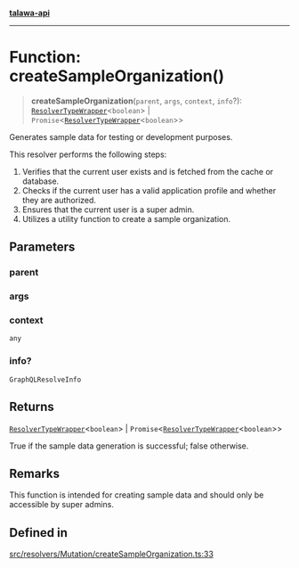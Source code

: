 [**talawa-api**](../../../../README.md)

***

# Function: createSampleOrganization()

> **createSampleOrganization**(`parent`, `args`, `context`, `info`?): [`ResolverTypeWrapper`](../../../../types/generatedGraphQLTypes/type-aliases/ResolverTypeWrapper.md)\<`boolean`\> \| `Promise`\<[`ResolverTypeWrapper`](../../../../types/generatedGraphQLTypes/type-aliases/ResolverTypeWrapper.md)\<`boolean`\>\>

Generates sample data for testing or development purposes.

This resolver performs the following steps:

1. Verifies that the current user exists and is fetched from the cache or database.
2. Checks if the current user has a valid application profile and whether they are authorized.
3. Ensures that the current user is a super admin.
4. Utilizes a utility function to create a sample organization.

## Parameters

### parent

### args

### context

`any`

### info?

`GraphQLResolveInfo`

## Returns

[`ResolverTypeWrapper`](../../../../types/generatedGraphQLTypes/type-aliases/ResolverTypeWrapper.md)\<`boolean`\> \| `Promise`\<[`ResolverTypeWrapper`](../../../../types/generatedGraphQLTypes/type-aliases/ResolverTypeWrapper.md)\<`boolean`\>\>

True if the sample data generation is successful; false otherwise.

## Remarks

This function is intended for creating sample data and should only be accessible by super admins.

## Defined in

[src/resolvers/Mutation/createSampleOrganization.ts:33](https://github.com/Suyash878/talawa-api/blob/e4413cec641a837926071678fed3c7f67234e31e/src/resolvers/Mutation/createSampleOrganization.ts#L33)
